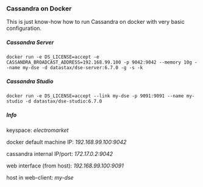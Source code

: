 ### Cassandra on Docker

This is just know-how how to run Cassandra on docker with very basic configuration.

##### Cassandra Server
    docker run -e DS_LICENSE=accept -e CASSANDRA_BROADCAST_ADDRESS=192.168.99.100 -p 9042:9042 --memory 10g --name my-dse -d datastax/dse-server:6.7.0 -g -s -k 

##### Cassandra Studio
    docker run -e DS_LICENSE=accept --link my-dse -p 9091:9091 --name my-studio -d datastax/dse-studio:6.7.0

##### Info
keyspace: *electromarket*

docker default machine IP: *192.168.99.100:9042*

cassandra internal IP/port: *172.17.0.2:9042*

web interface (from host): *192.168.99.100:9091*

host in web-client: *my-dse*

